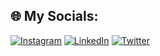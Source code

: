 
## 🌐 My Socials:
[![Instagram](https://img.shields.io/badge/Instagram-%23E4405F.svg?logo=Instagram&logoColor=white)](https://www.instagram.com/marvinn0001/) [![LinkedIn](https://img.shields.io/badge/LinkedIn-%230077B5.svg?logo=linkedin&logoColor=white)](https://linkedin.com/in/himanshu0001/) [![Twitter](https://img.shields.io/badge/Twitter-%231DA1F2.svg?logo=Twitter&logoColor=white)](https://twitter.com/marvinn0001) 
